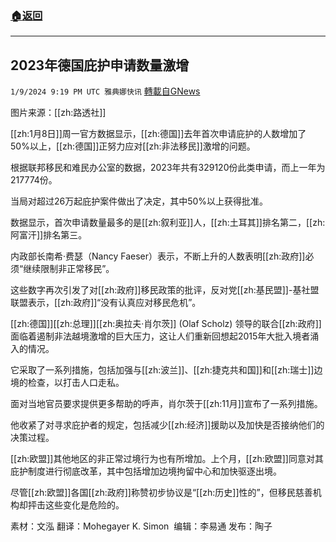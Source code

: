 ###  [:house:返回](README.md)
---


## 2023年德国庇护申请数量激增
`1/9/2024 9:19 PM UTC 雅典娜快讯` [轉載自GNews](https://gnews.org/articles/2202160)

图片来源：[[zh:路透社]]

[[zh:1月8日]]周一官方数据显示，[[zh:德国]]去年首次申请庇护的人数增加了50%以上，[[zh:德国]]正努力应对[[zh:非法移民]]激增的问题。

根据联邦移民和难民办公室的数据，2023年共有329120份此类申请，而上一年为217774份。

当局对超过26万起庇护案件做出了决定，其中50%以上获得批准。

数据显示，首次申请数量最多的是[[zh:叙利亚]]人，[[zh:土耳其]]排名第二，[[zh:阿富汗]]排名第三。

内政部长南希·费瑟（Nancy Faeser）表示，不断上升的人数表明[[zh:政府]]必须“继续限制非正常移民”。

这些数字再次引发了对[[zh:政府]]移民政策的批评，反对党[[zh:基民盟]]-基社盟联盟表示，[[zh:政府]]“没有认真应对移民危机”。

[[zh:德国]][[zh:总理]][[zh:奥拉夫·肖尔茨]] (Olaf Scholz) 领导的联合[[zh:政府]]面临着遏制非法越境激增的巨大压力，这让人们重新回想起2015年大批入境者涌入的情况。

它采取了一系列措施，包括加强与[[zh:波兰]]、[[zh:捷克共和国]]和[[zh:瑞士]]边境的检查，以打击人口走私。

面对当地官员要求提供更多帮助的呼声，肖尔茨于[[zh:11月]]宣布了一系列措施。

他收紧了对寻求庇护者的规定，包括减少[[zh:经济]]援助以及加快是否接纳他们的决策过程。

[[zh:欧盟]]其他地区的非正常过境行为也有所增加。上个月，[[zh:欧盟]]同意对其庇护制度进行彻底改革，其中包括增加边境拘留中心和加快驱逐出境。

尽管[[zh:欧盟]]各国[[zh:政府]]称赞初步协议是“[[zh:历史]]性的”，但移民慈善机构却抨击这些变化是危险的。

        
素材：文泓  翻译：Mohegayer K. Simon   编辑：李易通  发布：陶子



